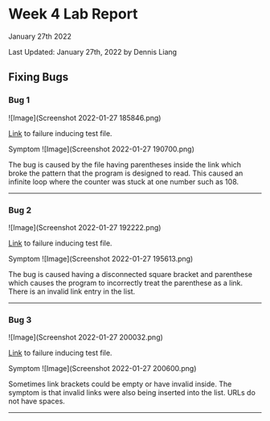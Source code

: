 # Week 4 Lab Report
January 27th 2022

Last Updated: January 27th, 2022 by Dennis Liang

## Fixing Bugs
### Bug 1
![Image](Screenshot 2022-01-27 185846.png)

[Link](https://github.com/dennisliang01/markdown-parse/blob/164a14b8a68b439ac981942f0a83614a4e069945/test-file-2.md) to failure inducing test file.

Symptom
![Image](Screenshot 2022-01-27 190700.png)

The bug is caused by the file having parentheses inside the link which broke the pattern that the program is designed to read. This caused an infinite loop where the counter was stuck at one number such as 108.


---

### Bug 2
![Image](Screenshot 2022-01-27 192222.png)

[Link](https://github.com/dennisliang01/markdown-parse/blob/main/breaking-test-file-2.md) to failure inducing test file.

Symptom
![Image](Screenshot 2022-01-27 195613.png)

The bug is caused having a disconnected square bracket and parenthese which causes the program to incorrectly treat the parenthese as a link. There is an invalid link entry in the list.

---

### Bug 3
![Image](Screenshot 2022-01-27 200032.png)

[Link](https://github.com/dennisliang01/markdown-parse/blob/main/breaking-test-file-3.md) to failure inducing test file.

Symptom
![Image](Screenshot 2022-01-27 200600.png)

Sometimes link brackets could be empty or have invalid inside. The symptom is that invalid links were also being inserted into the list. URLs do not have spaces.

---
